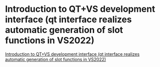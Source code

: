 # Introduction to QT+VS development interface (qt interface realizes automatic generation of slot functions in VS2022)
[Introduction to QT+VS development interface (qt interface realizes automatic generation of slot functions in VS2022)](https://aiwithcloud.com/2022/09/15/introduction_to_qtvs_development_interface_qt_interface_realizes_automatic_generation_of_slot_functions_in_vs2022/)
